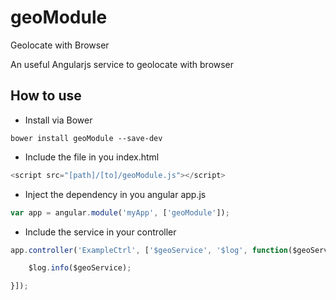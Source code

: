 # geoModule
Geolocate with Browser

An useful Angularjs service to geolocate with browser

## How to use

- Install via Bower

```
bower install geoModule --save-dev
```

- Include the file in you index.html

```javascript
<script src="[path]/[to]/geoModule.js"></script>
```

- Inject the dependency in you angular app.js

```javascript
var app = angular.module('myApp', ['geoModule']);
```

- Include the service in your controller

```javascript
app.controller('ExampleCtrl', ['$geoService', '$log', function($geoService, $log){

	$log.info($geoService);

}]);
```

